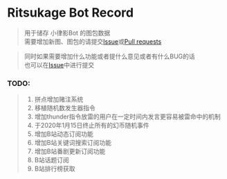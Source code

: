 # Ritsukage Bot Record  

> 用于储存 小律影Bot 的图包数据  
> 需要增加新图、图包的请提交[Issue](https://github.com/BAKAOLC/RitsukageBotRecord/issues)或[Pull requests](https://github.com/BAKAOLC/RitsukageBotRecord/pulls)  

> 同时如果需要增加什么功能或者提什么意见或者有什么BUG的话  
> 也可以在[Issue](https://github.com/BAKAOLC/RitsukageBotRecord/issues)中进行提交  

### TODO:  
> 1. 拼点增加赌注系统  
> 2. 移植随机数发生器指令  
> 3. 增加thunder指令放雷的用户在一定时间内发言更容易被雷命中的机制  
> 4. 于2020年1月15日终止所有的幻币随机事件  
> 5. 增加B站动态订阅功能  
> 6. 增加B站关键词搜索订阅功能  
> 7. 增加B站番剧更新订阅功能  
> 8. B站话题订阅  
> 9. B站排行榜获取  